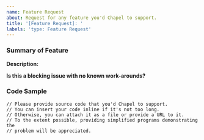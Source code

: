 ```yaml
---
name: Feature Request
about: Request for any feature you'd Chapel to support.
title: '[Feature Request]: '
labels: 'type: Feature Request'
---
```


### Summary of Feature

**Description:**
<!--
Is your feature request related to an issue? Please describe.
Describe the solution you'd like.
Describe any work-arounds you've considered.
-->

**Is this a blocking issue with no known work-arounds?**
<!-- Answer 'yes', 'no' or 'I don't know'. -->

### Code Sample

```chapel
// Please provide source code that you'd Chapel to support.
// You can insert your code inline if it's not too long.
// Otherwise, you can attach it as a file or provide a URL to it.
// To the extent possible, providing simplified programs demonstrating the
// problem will be appreciated.
```
